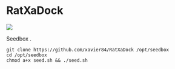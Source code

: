 # RatXaDock

![](https://img.shields.io/github/repo-size/xavier84/docker-seed.svg?style=plastic&logo=Linux)

Seedbox .

```
git clone https://github.com/xavier84/RatXaDock /opt/seedbox
cd /opt/seedbox
chmod a+x seed.sh && ./seed.sh
````
